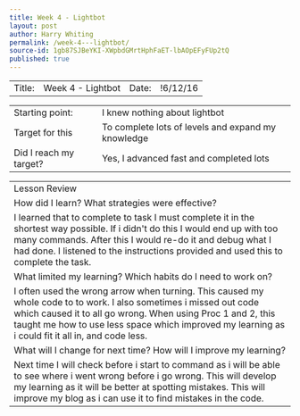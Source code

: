 ```yaml
---
title: Week 4 - Lightbot
layout: post
author: Harry Whiting
permalink: /week-4---lightbot/
source-id: 1gb87SJBeYKI-XWpbdGMrtHphFaET-lbAOpEFyFUp2tQ
published: true
---
```

<table>
  <tr>
    <td>Title:</td>
    <td>Week 4 - Lightbot</td>
    <td> Date:  </td>
    <td>!6/12/16</td>
  </tr>
</table>


<table>
  <tr>
    <td>Starting point:</td>
    <td>I knew nothing about lightbot </td>
  </tr>
  <tr>
    <td>Target for this </td>
    <td>To complete lots of levels and expand my knowledge</td>
  </tr>
  <tr>
    <td>Did I reach my target? </td>
    <td>Yes, I advanced fast and completed lots</td>
  </tr>
</table>


<table>
  <tr>
    <td>Lesson Review</td>
  </tr>
  <tr>
    <td>How did I learn? What strategies were effective? </td>
  </tr>
  <tr>
    <td>I learned that to complete to task I must complete it in the shortest way possible. If i didn't do this I would end up with too many commands. After this I would re-do it and debug what I had done. I listened to the instructions provided and used this to complete the task.</td>
  </tr>
  <tr>
    <td>What limited my learning? Which habits do I need to work on? </td>
  </tr>
  <tr>
    <td>I often used the wrong arrow when turning. This caused my whole code to to work. I also sometimes i missed out code which caused it to all go wrong. When using Proc 1 and 2, this taught me how to use less space which improved my learning as i could fit it all in, and code less.</td>
  </tr>
  <tr>
    <td>What will I change for next time? How will I improve my learning?</td>
  </tr>
  <tr>
    <td>Next time I will check before i start to command as i will be able to see where i went wrong before i go wrong. This will develop my learning as it will be better at spotting mistakes. This will improve my blog as i can use it to find mistakes in the code.</td>
  </tr>
</table>


